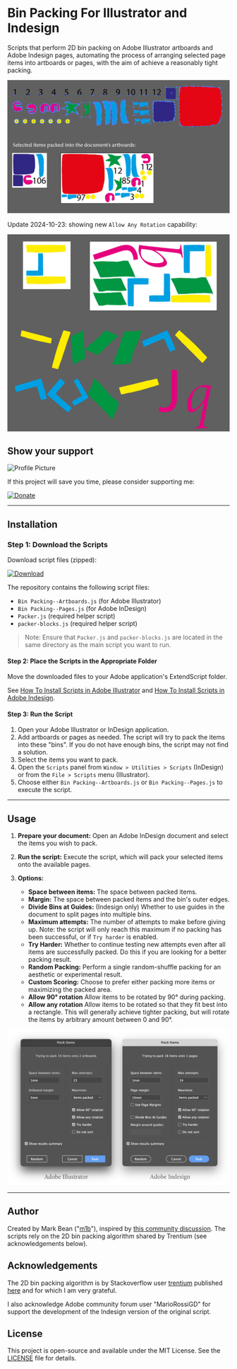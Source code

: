 # Bin Packing For Illustrator and Indesign

Scripts that perform 2D bin packing on Adobe Illustrator artboards and Adobe Indesign pages, automating the process of arranging selected page items into artboards or pages, with the aim of achieve a reasonably tight packing.

![Demo of Bin Packing Script](./docs/simple-packing-examples.gif)

Update 2024-10-23: showing new `Allow Any Rotation` capability:

![Demo with rotation](./docs/showing-rotation.png)

## Show your support

![Profile Picture](https://avatars.githubusercontent.com/u/29587184)

If this project will save you time, please consider supporting me:

[![Donate](https://img.shields.io/badge/Donate-PayPal-blue.svg?style=for-the-badge)](https://www.paypal.com/donate?hosted_button_id=SBQHVWHSSTA9Q)

---

## Installation

### Step 1: Download the Scripts

Download script files (zipped):

[![Download](https://img.shields.io/badge/download-latest-blue.svg?style=for-the-badge)](https://github.com/mark1bean/bin-packing-for-illustrator-and-indesign/archive/refs/heads/main.zip)

The repository contains the following script files:

- `Bin Packing--Artboards.js` (for Adobe Illustrator)
- `Bin Packing--Pages.js` (for Adobe InDesign)
- `Packer.js` (required helper script)
- `packer-blocks.js` (required helper script)

> Note: Ensure that `Packer.js` and `packer-blocks.js` are located in the same directory as the main script you want to run.

#### Step 2: Place the Scripts in the Appropriate Folder

Move the downloaded files to your Adobe application's ExtendScript folder.

See [How To Install Scripts in Adobe Illustrator](https://creativepro.com/how-to-install-scripts-in-adobe-illustrator) and [How To Install Scripts in Adobe Indesign](https://creativepro.com/how-to-install-scripts-in-indesign).

#### Step 3: Run the Script

1. Open your Adobe Illustrator or InDesign application.
1. Add artboards or pages as needed. The script will try to pack the items into these "bins". If you do not have enough bins, the script may not find a solution.
1. Select the items you want to pack.
1. Open the `Scripts` panel from `Window > Utilities > Scripts` (InDesign) or from the `File > Scripts` menu (Illustrator).
1. Choose either `Bin Packing--Artboards.js` or `Bin Packing--Pages.js` to execute the script.

---

## Usage

1. **Prepare your document:** Open an Adobe InDesign document and select the items you wish to pack.

1. **Run the script:** Execute the script, which will pack your selected items onto the available pages.

1. **Options:**
   - **Space between items:** The space between packed items.
   - **Margin:** The space between packed items and the bin's outer edges.
   - **Divide Bins at Guides:** (Indesign only) Whether to use guides in the document to split pages into multiple bins.
   - **Maximum attempts:** The number of attempts to make before giving up. Note: the script will only reach this maximum if no packing has been successful, or if `Try harder` is enabled.
   - **Try Harder:** Whether to continue testing new attempts even after all items are successfully packed. Do this if you are looking for a better packing result.
   - **Random Packing:** Perform a single random-shuffle packing for an aesthetic or experimental result.
   - **Custom Scoring:** Choose to prefer either packing more items or maximizing the packed area.
   - **Allow 90° rotation** Allow items to be rotated by 90° during packing.
   - **Allow any rotation** Allow items to be rotated so that they fit best into a rectangle. This will generally achieve tighter packing, but will rotate the items by arbitrary amount between 0 and 90°.

![Script User Interface](./docs/ui.png)

---

## Author

Created by Mark Bean ("[m1b](https://community.adobe.com/t5/user/viewprofilepage/user-id/13791991)"), inspired by [this community discussion](https://community.adobe.com/t5/illustrator-discussions/how-to-organize-multiple-different-objects-on-one-sheet-with-a-defined-gap-inbetween-them/m-p/12475475). The scripts rely on the 2D bin packing algorithm shared by Trentium (see acknowledgements below).

## Acknowledgements

The 2D bin packing algorithm is by Stackoverflow user [trentium](https://stackoverflow.com/users/7696162/trentium) published [here](https://stackoverflow.com/questions/56642111/bin-packing-js-implementation-using-box-rotation-for-best-fit) and for which I am very grateful.

I also acknowledge Adobe community forum user "MarioRossiGD" for support the development of the Indesign version of the original script.

## License

This project is open-source and available under the MIT License. See the [LICENSE](LICENSE) file for details.
